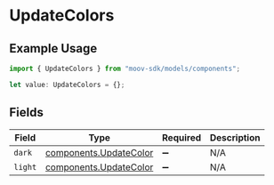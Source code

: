 # UpdateColors

## Example Usage

```typescript
import { UpdateColors } from "moov-sdk/models/components";

let value: UpdateColors = {};
```

## Fields

| Field                                                            | Type                                                             | Required                                                         | Description                                                      |
| ---------------------------------------------------------------- | ---------------------------------------------------------------- | ---------------------------------------------------------------- | ---------------------------------------------------------------- |
| `dark`                                                           | [components.UpdateColor](../../models/components/updatecolor.md) | :heavy_minus_sign:                                               | N/A                                                              |
| `light`                                                          | [components.UpdateColor](../../models/components/updatecolor.md) | :heavy_minus_sign:                                               | N/A                                                              |